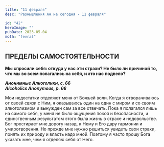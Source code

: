 ```yaml
---
title: "11 февраля"
desc: "Размышления АА на сегодня - 11 февраля"

id: "42"
heroImage: ""
pubDate: 2023-05-04
moth: "fevral"
---
```


## ПРЕДЕЛЫ САМОСТОЯТЕЛЬНОСТИ

**Мы спросили себя: откуда у нас эти страхи? Не было ли причиной то, что мы во
всем полагались на себя, и это нас подвело?**

**_Анонимные Алкоголики, с. 66  
Alcoholics Anonymous, p. 68_**

Мои недостатки отделяют меня от Божьей воли. Когда я отворачиваюсь от своей
связи с Ним, я оказываюсь один на один с миром и со своим алкоголизмом и
вынужден сам за все отвечать. Пока я полагался лишь на самого себя, у меня не
было ощущения покоя и безопасности, и единственным результатом этого была
жизнь в страхе и недовольстве. Бог простирает мне дорогу назад, к Нему и Его
дару гармонии и умиротворения. Но прежде мне нужно решиться увидеть свои
страхи, понять их природу и власть надо мной. Поэтому я часто прошу Бога
указать мне, чем я отделяю себя от Него.
